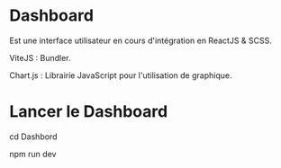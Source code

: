 # Dashboard

Est une interface utilisateur en cours d'intégration en ReactJS &amp; SCSS.

ViteJS : Bundler.

Chart.js : Librairie JavaScript pour l'utilisation de graphique.

# Lancer le Dashboard

cd Dashbord

npm run dev
